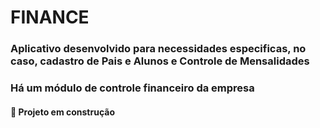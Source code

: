 # FINANCE

### Aplicativo desenvolvido para necessidades especificas, no caso, cadastro de Pais e Alunos e Controle de Mensalidades
### Há um módulo de controle financeiro da empresa

#### :construction: Projeto em construção
